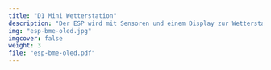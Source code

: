 ```yaml
---
title: "D1 Mini Wetterstation"
description: "Der ESP wird mit Sensoren und einem Display zur Wetterstation"
img: "esp-bme-oled.jpg"
imgcover: false
weight: 3
file: "esp-bme-oled.pdf"
---
```

